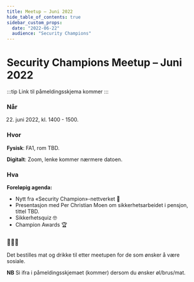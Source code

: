 ```yaml
---
title: Meetup – Juni 2022
hide_table_of_contents: true
sidebar_custom_props:
  date: "2022-06-22"
  audience: "Security Champions"
---
```


# Security Champions Meetup – Juni 2022

:::tip Link til påmeldingsskjema kommer
:::

### Når

22. juni 2022, kl. 1400 - 1500.

### Hvor

**Fysisk**: FA1, rom TBD.

**Digitalt**: Zoom, lenke kommer nærmere datoen.

### Hva

**Foreløpig agenda:**

- Nytt fra «Security Champion»-nettverket 📯
- Presentasjon med Per Christian Moen om sikkerhetsarbeidet i pensjon, tittel TBD.
- Sikkerhetsquiz 🤓
- Champion Awards 🏆

### 🍕🍺🥤

Det bestilles mat og drikke til etter meetupen for de som ønsker å være sosiale.

**NB** Si ifra i påmeldingsskjemaet (kommer) dersom du ønsker øl/brus/mat.
